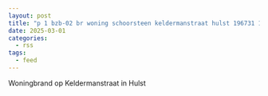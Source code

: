 ```yaml
---
layout: post
title: "p 1 bzb-02 br woning schoorsteen keldermanstraat hulst 196731 196750"
date: 2025-03-01
categories: 
  - rss
tags: 
  - feed
---
```


Woningbrand op Keldermanstraat in Hulst
